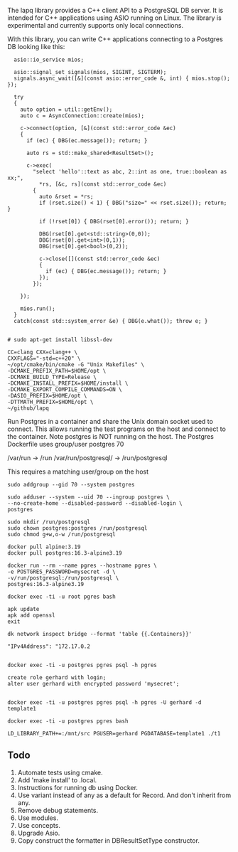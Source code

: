 The lapq library provides a C++ client API to a PostgreSQL DB server.
It is intended for C++ applications using ASIO running on Linux.
The library is experimental and currently supports only local connections.

With this library, you can write C++ applications connecting to a Postgres DB
looking like this:

```
  asio::io_service mios;

  asio::signal_set signals(mios, SIGINT, SIGTERM);
  signals.async_wait([&](const asio::error_code &, int) { mios.stop(); });

  try
  {
    auto option = util::getEnv();
    auto c = AsyncConnection::create(mios);

    c->connect(option, [&](const std::error_code &ec)
    {
      if (ec) { DBG(ec.message()); return; }

      auto rs = std::make_shared<ResultSet>();

      c->exec(
        "select 'hello'::text as abc, 2::int as one, true::boolean as xx;",
          *rs, [&c, rs](const std::error_code &ec)
        {
          auto &rset = *rs;
          if (rset.size() < 1) { DBG("size=" << rset.size()); return; }

          if (!rset[0]) { DBG(rset[0].error()); return; }

          DBG(rset[0].get<std::string>(0,0));
          DBG(rset[0].get<int>(0,1));
          DBG(rset[0].get<bool>(0,2));

          c->close([](const std::error_code &ec)
          {
            if (ec) { DBG(ec.message()); return; }
          });
        });

    });

    mios.run();
  }
  catch(const std::system_error &e) { DBG(e.what()); throw e; }


```


```
# sudo apt-get install libssl-dev

CC=clang CXX=clang++ \
CXXFLAGS="-std=c++20" \
~/opt/cmake/bin/cmake -G "Unix Makefiles" \
-DCMAKE_PREFIX_PATH=$HOME/opt \
-DCMAKE_BUILD_TYPE=Release \
-DCMAKE_INSTALL_PREFIX=$HOME/install \
-DCMAKE_EXPORT_COMPILE_COMMANDS=ON \
-DASIO_PREFIX=$HOME/opt \
-DTTMATH_PREFIX=$HOME/opt \
~/github/lapq
```


Run Postgres in a container and share the Unix domain socket
used to connect. This allows running the test programs on the host
and connect to the container. Note postgres is NOT running on the host.
The Postgres Dockerfile uses group/user postgres 70

/var/run -> /run
/var/run/postgresql/ -> /run/postgresql

This requires a matching user/group on the host

```
sudo addgroup --gid 70 --system postgres

sudo adduser --system --uid 70 --ingroup postgres \
--no-create-home --disabled-password --disabled-login \
postgres

sudo mkdir /run/postgresql
sudo chown postgres:postgres /run/postgresql
sudo chmod g+w,o-w /run/postgresql
```

```
docker pull alpine:3.19
docker pull postgres:16.3-alpine3.19

docker run --rm --name pgres --hostname pgres \
-e POSTGRES_PASSWORD=mysecret -d \
-v/run/postgresql:/run/postgresql \
postgres:16.3-alpine3.19

docker exec -ti -u root pgres bash

apk update
apk add openssl
exit

dk network inspect bridge --format 'table {{.Containers}}'

"IPv4Address": "172.17.0.2


docker exec -ti -u postgres pgres psql -h pgres

create role gerhard with login;
alter user gerhard with encrypted password 'mysecret';


docker exec -ti -u postgres pgres psql -h pgres -U gerhard -d template1

docker exec -ti -u postgres pgres bash

LD_LIBRARY_PATH+=:/mnt/src PGUSER=gerhard PGDATABASE=template1 ./t1

```




Todo
----

1. Automate tests using cmake.
2. Add 'make install' to .local.
3. Instructions for running db using Docker.
4. Use variant instead of any as a default for Record. And don't inherit from
   any.
5. Remove debug statements.
6. Use modules.
7. Use concepts.
8. Upgrade Asio.
9. Copy construct the formatter in DBResultSetType constructor.

